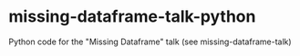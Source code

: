 # missing-dataframe-talk-python
Python code for the "Missing Dataframe" talk (see missing-dataframe-talk) 

